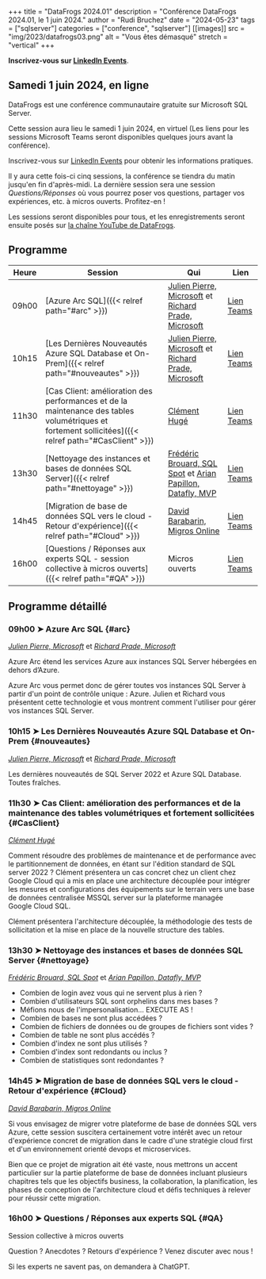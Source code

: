 +++
title = "DataFrogs 2024.01"
description = "Conférence DataFrogs 2024.01, le 1 juin 2024."
author = "Rudi Bruchez"
date = "2024-05-23"
tags = ["sqlserver"]
categories = ["conference", "sqlserver"]
[[images]]
  src = "img/2023/datafrogs03.png"
  alt = "Vous êtes démasqué"
  stretch = "vertical"
+++

**Inscrivez-vous sur [LinkedIn Events](https://www.linkedin.com/events/datafrogs2023-027094267767230513152/)**.

<!--more-->

## Samedi 1 juin 2024, en ligne

DataFrogs est une conférence communautaire gratuite sur Microsoft SQL Server.

Cette session aura lieu le samedi 1 juin 2024, en virtuel (Les liens pour les sessions Microsoft Teams seront disponibles quelques jours avant la conférence).

Inscrivez-vous sur [LinkedIn Events](https://www.linkedin.com/events/datafrogsjuin20247183857787653750784/) pour obtenir les informations pratiques.

Il y aura cette fois-ci cinq sessions, la conférence se tiendra du matin jusqu'en fin d'après-midi. La dernière session sera une session _Questions/Réponses_ où vous pourrez poser vos questions, partager vos expériences, etc. à micros ouverts. Profitez-en !

Les sessions seront disponibles pour tous, et les enregistrements seront ensuite posés sur [la chaîne YouTube de DataFrogs](https://www.youtube.com/@datafrogs).

## Programme

| Heure | Session | Qui | Lien |
| -------- | ------ | ------ | ------ |
| 09h00 | [Azure Arc SQL]({{< relref path="#arc" >}}) | [Julien Pierre, Microsoft](https://www.linkedin.com/in/julien-pierre-15782127/) et [Richard Prade, Microsoft](https://www.linkedin.com/in/richard-prade-81155b8/) | [Lien Teams](https://teams.microsoft.com/l/meetup-join/19%3ameeting_NjI2NGI0NmEtY2Y0OS00Y2M2LTgzZjItNzQ4YjIyM2YwMGFl%40thread.v2/0?context=%7b%22Tid%22%3a%225cfe5ed9-932d-40ec-b146-19381d59e099%22%2c%22Oid%22%3a%220793833d-4db6-4d53-ba71-46eacc73020a%22%7d) |
| 10h15 | [Les Dernières Nouveautés Azure SQL Database et On-Prem]({{< relref path="#nouveautes" >}}) | [Julien Pierre, Microsoft](https://www.linkedin.com/in/julien-pierre-15782127/) et [Richard Prade, Microsoft](https://www.linkedin.com/in/richard-prade-81155b8/) | [Lien Teams](https://teams.microsoft.com/l/meetup-join/19%3ameeting_NTM0YjgyMTktNzAyNi00Y2I2LTgxYzctZTI4Mjg4NTFkZjJi%40thread.v2/0?context=%7b%22Tid%22%3a%225cfe5ed9-932d-40ec-b146-19381d59e099%22%2c%22Oid%22%3a%220793833d-4db6-4d53-ba71-46eacc73020a%22%7d) |
| 11h30 | [Cas Client: amélioration des performances et de la maintenance des tables volumétriques et fortement sollicitées]({{< relref path="#CasClient" >}}) | [Clément Hugé](https://www.linkedin.com/in/clementhuge/) | [Lien Teams](https://teams.microsoft.com/l/meetup-join/19%3ameeting_Y2IyNjM1YWYtNmFlYy00YWViLWEwZjctODkyMDUwOTY4NmJk%40thread.v2/0?context=%7b%22Tid%22%3a%225cfe5ed9-932d-40ec-b146-19381d59e099%22%2c%22Oid%22%3a%220793833d-4db6-4d53-ba71-46eacc73020a%22%7d) |
| 13h30 | [Nettoyage des instances et bases de données SQL Server]({{< relref path="#nettoyage" >}}) | [Frédéric Brouard, SQL Spot](https://www.linkedin.com/in/frederic-brouard-alias-sqlpro-914761) et [Arian Papillon, Datafly, MVP](https://www.linkedin.com/in/arianpapillon/) | [Lien Teams](https://teams.microsoft.com/l/meetup-join/19%3ameeting_NmQzNTZiMWQtMWVkZS00NDVjLWExOTMtMTQwM2ExNjgwMGQ2%40thread.v2/0?context=%7b%22Tid%22%3a%225cfe5ed9-932d-40ec-b146-19381d59e099%22%2c%22Oid%22%3a%220793833d-4db6-4d53-ba71-46eacc73020a%22%7d) |
| 14h45 | [Migration de base de données SQL vers le cloud - Retour d'expérience]({{< relref path="#Cloud" >}}) | [David Barabarin, Migros Online](https://www.linkedin.com/in/mikedavem/) | [Lien Teams](https://teams.microsoft.com/l/meetup-join/19%3ameeting_YjY1MGQ3YWUtYjVlYS00ZDU2LThjNDYtZGUzOTViZGFiZGU1%40thread.v2/0?context=%7b%22Tid%22%3a%225cfe5ed9-932d-40ec-b146-19381d59e099%22%2c%22Oid%22%3a%220793833d-4db6-4d53-ba71-46eacc73020a%22%7d) |
| 16h00 | [Questions / Réponses aux experts SQL - session collective à micros ouverts]({{< relref path="#QA" >}}) | Micros ouverts | [Lien Teams](https://teams.microsoft.com/l/meetup-join/19%3ameeting_MGU0MDM1OTktZmExOC00NjQ0LTljYmQtNDkzYWY4YzVkMjk5%40thread.v2/0?context=%7b%22Tid%22%3a%225cfe5ed9-932d-40ec-b146-19381d59e099%22%2c%22Oid%22%3a%220793833d-4db6-4d53-ba71-46eacc73020a%22%7d) |

## Programme détaillé

### 09h00 &#10148; Azure Arc SQL {#arc}

[_Julien Pierre, Microsoft_](https://www.linkedin.com/in/julien-pierre-15782127/) et [_Richard Prade, Microsoft_](https://www.linkedin.com/in/richard-prade-81155b8/)

Azure Arc étend les services Azure aux instances SQL Server hébergées en dehors d’Azure.

Azure Arc vous permet donc de gérer toutes vos instances SQL Server à partir d'un point de contrôle unique : Azure. Julien et Richard vous présentent cette technologie et vous montrent comment l'utiliser pour gérer vos instances SQL Server.

### 10h15 &#10148; Les Dernières Nouveautés Azure SQL Database et On-Prem {#nouveautes}

[_Julien Pierre, Microsoft_](https://www.linkedin.com/in/julien-pierre-15782127/) et [_Richard Prade, Microsoft_](https://www.linkedin.com/in/richard-prade-81155b8/)

Les dernières nouveautés de SQL Server 2022 et Azure SQL Database. Toutes fraîches.

### 11h30 &#10148; Cas Client: amélioration des performances et de la maintenance des tables volumétriques et fortement sollicitées {#CasClient}

[_Clément Hugé_](https://www.linkedin.com/in/clementhuge/)

Comment résoudre des problèmes de maintenance et de performance avec le partitionnement de données, en étant sur l'édition standard de SQL server 2022 ? Clément présentera un cas concret chez un client chez Google Cloud qui a mis en place une architecture découplée pour intégrer les mesures et configurations des équipements sur le terrain vers une base de données centralisée MSSQL server sur la plateforme managée Google Cloud SQL.

Clément présentera l'architecture découplée, la méthodologie des tests de sollicitation et la mise en place de la nouvelle structure des tables.

### 13h30 &#10148; Nettoyage des instances et bases de données SQL Server {#nettoyage}

[_Frédéric Brouard, SQL Spot_](https://www.linkedin.com/in/frederic-brouard-alias-sqlpro-914761) et [_Arian Papillon, Datafly, MVP_](https://www.linkedin.com/in/arianpapillon/)

+ Combien de login avez vous qui ne servent plus à rien ?
+ Combien d'utilisateurs SQL sont orphelins dans mes bases ?
+ Méfions nous de l'impersonalisation... EXECUTE AS !
+ Combien de bases ne sont plus accédées ?
+ Combien de fichiers de données ou de groupes de fichiers sont vides ?
+ Combien de table ne sont plus accédés ?
+ Combien d'index ne sont plus utilisés ?
+ Combien d'index sont redondants ou inclus ?
+ Combien de statistiques sont redondantes ?

### 14h45 &#10148; Migration de base de données SQL vers le cloud - Retour d'expérience {#Cloud}

[_David Barabarin, Migros Online_](https://www.linkedin.com/in/mikedavem/)

Si vous envisagez de migrer votre plateforme de base de données SQL vers Azure, cette session suscitera certainement votre intérêt avec un retour d'expérience concret de migration dans le cadre d'une stratégie cloud first et d'un environnement orienté devops et microservices.

Bien que ce projet de migration ait été vaste, nous mettrons un accent particulier sur la partie plateforme de base de données incluant plusieurs chapitres tels que les objectifs business, la collaboration, la planification, les phases de conception de l'architecture cloud et défis techniques à relever pour réussir cette migration.

### 16h00 &#10148; Questions / Réponses aux experts SQL {#QA}

Session collective à micros ouverts

Question ? Anecdotes ? Retours d'expérience ? Venez discuter avec nous !

Si les experts ne savent pas, on demandera à ChatGPT.
